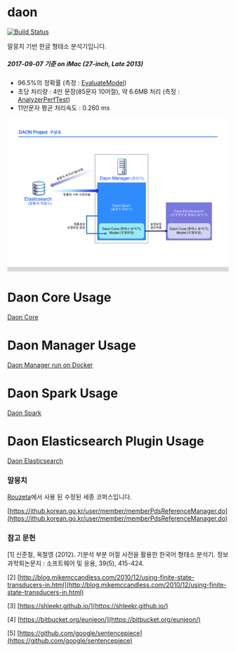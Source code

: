 # daon
[![Build Status](https://travis-ci.org/rasoio/daon.svg?branch=master)](https://travis-ci.org/rasoio/daon)

말뭉치 기반 한글 형태소 분석기입니다.

##### 2017-09-07 기준 on iMac (27-inch, Late 2013)
- 96.5%의 정확률 (측정 : [EvaluateModel](daon-spark/src/main/scala/daon/spark/EvaluateModel.scala))
- 초당 처리량 : 4만 문장(85문자 10어절), 약 6.6MB 처리 (측정 : [AnalyzerPerfTest](daon-core/src/jmh/java/daon/analysis/ko/perf/AnalyzerPerfTest.java))
- 11만문자 평균 처리속도 : 0.260 ms

![구성도](./intro.jpg)

# Daon Core Usage

[Daon Core](daon-core/README.md)

# Daon Manager Usage

[Daon Manager run on Docker](docker/README.md)

# Daon Spark Usage

[Daon Spark](daon-spark/README.md)

# Daon Elasticsearch Plugin Usage

[Daon Elasticsearch](daon-elasticsearch/README.md)




### 말뭉치
 
[Rouzeta](https://shleekr.github.io/)에서 사용 된 수정된 세종 코퍼스입니다.

[https://ithub.korean.go.kr/user/member/memberPdsReferenceManager.do](https://ithub.korean.go.kr/user/member/memberPdsReferenceManager.do)


### 참고 문헌

[1] 신준철, 옥철영 (2012). 기분석 부분 어절 사전을 활용한 한국어 형태소 분석기. 정보과학회논문지 : 소프트웨어 및 응용, 39(5), 415-424.

[2] [http://blog.mikemccandless.com/2010/12/using-finite-state-transducers-in.html](http://blog.mikemccandless.com/2010/12/using-finite-state-transducers-in.html)

[3] [https://shleekr.github.io/](https://shleekr.github.io/)

[4] [https://bitbucket.org/eunjeon/](https://bitbucket.org/eunjeon/)

[5] [https://github.com/google/sentencepiece](https://github.com/google/sentencepiece)